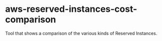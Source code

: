 # aws-reserved-instances-cost-comparison
Tool that shows a comparison of the various kinds of Reserved Instances.
